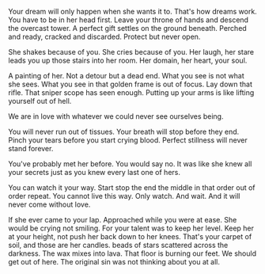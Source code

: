 Your dream will only happen when she wants it to. That's how dreams work. You have to be in her head first. Leave your throne of hands and descend the overcast tower. A perfect gift settles on the ground beneath. Perched and ready, cracked and discarded. Protect but never open.

She shakes because of you. She cries because of you. Her laugh, her stare leads you up those stairs into her room. Her domain, her heart, your soul.

A painting of her. Not a detour but a dead end. What you see is not what she sees. What you see in that golden frame is out of focus. Lay down that rifle. That sniper scope has seen enough. Putting up your arms is like lifting yourself out of hell.

We are in love with whatever we could never see ourselves being.

You will never run out of tissues. Your breath will stop before they end. Pinch your tears before you start crying blood. Perfect stillness will never stand forever. 

You've probably met her before. You would say no. It was like she knew all your secrets just as you knew every last one of hers.

You can watch it your way. Start stop the end the middle in that order out of order repeat. You cannot live this way. Only watch. And wait. And it will never come without love.

If she ever came to your lap. Approached while you were at ease. She would be crying not smiling. For your talent was to keep her level. Keep her at your height, not push her back down to her knees. That's your carpet of soil, and those are her candles. beads of stars scattered across the darkness. The wax mixes into lava. That floor is burning our feet. We should get out of here. The original sin was not thinking about you at all.